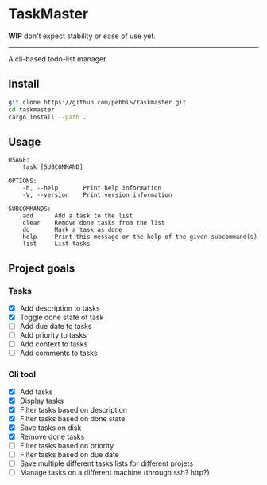 # TaskMaster

**WIP** don't expect stability or ease of use yet.

---

A cli-based todo-list manager.

## Install
```bash
git clone https://github.com/pebblS/taskmaster.git
cd taskmaster
cargo install --path .
```

## Usage
```
USAGE:
    task [SUBCOMMAND]

OPTIONS:
    -h, --help       Print help information
    -V, --version    Print version information

SUBCOMMANDS:
    add      Add a task to the list
    clear    Remove done tasks from the list
    do       Mark a task as done
    help     Print this message or the help of the given subcommand(s)
    list     List tasks
```

## Project goals

### Tasks
- [X] Add description to tasks
- [X] Toggle done state of task
- [ ] Add due date to tasks
- [ ] Add priority to tasks
- [ ] Add context to tasks
- [ ] Add comments to tasks

### Cli tool
- [X] Add tasks
- [X] Display tasks
- [X] Filter tasks based on description
- [X] Filter tasks based on done state
- [X] Save tasks on disk
- [X] Remove done tasks
- [ ] Filter tasks based on priority
- [ ] Filter tasks based on due date
- [ ] Save multiple different tasks lists for different projets
- [ ] Manage tasks on a different machine (through ssh? http?)
